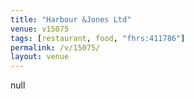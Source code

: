 ```yaml
---
title: "Harbour &Jones Ltd"
venue: v15075
tags: [restaurant, food, "fhrs:411786"]
permalink: /v/15075/
layout: venue
---
```

null